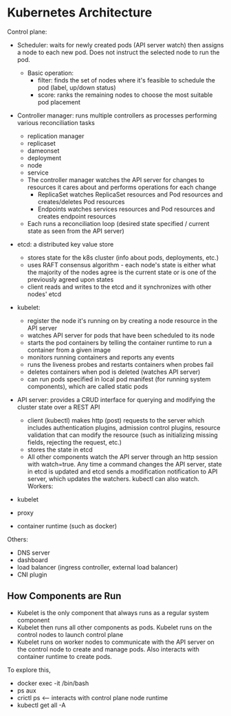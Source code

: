 # Kubernetes Architecture

Control plane:

- Scheduler: waits for newly created pods (API server watch) then assigns a node to each new pod. Does not instruct the selected node to run the pod.
    - Basic operation:
        - filter: finds the set of nodes where it's feasible to schedule the pod (label, up/down status)
        - score: ranks the remaining nodes to choose the most suitable pod placement
- Controller manager: runs multiple controllers as processes performing various reconciliation tasks
    - replication manager
    - replicaset
    - dameonset
    - deployment
    - node
    - service
    - The controller manager watches the API server for changes to resources it cares about and performs operations for each change
        - ReplicaSet watches ReplicaSet resources and Pod resources and creates/deletes Pod resources
        - Endpoints watches services resources and Pod resources and creates endpoint resources
    - Each runs a reconciliation loop (desired state specified / current state as seen from the API server)
- etcd: a distributed key value store
    - stores state for the k8s cluster (info about pods, deployments, etc.)
    - uses RAFT consensus algorithm - each node's state is either what the majority of the nodes agree is the current state or is one of the previously agreed upon states
    - client reads and writes to the etcd and it synchronizes with other nodes' etcd
- kubelet: 
    - register the node it's running on by creating a node resource in the API server
    - watches API server for pods that have been scheduled to its node
    - starts the pod containers by telling the container runtime to run a container from a given image
    - monitors running containers and reports any events
    - runs the liveness probes and restarts containers when probes fail
    - deletes containers when pod is deleted (watches API server)
    - can run pods specified in local pod manifest (for running system components), which are called static pods
- API server: provides a CRUD interface for querying and modifying the cluster state over a REST API
    - client (kubectl) makes http (post) requests to the server which includes authentication plugins, admission control plugins, resource validation that can modify the resource (such as initializing missing fields, rejecting the request, etc.)
    - stores the state in etcd
    - All other components watch the API server through an http session with watch=true. Any time a command changes the API server, state in etcd is updated and etcd sends a modification notification to API server, which updates the watchers. kubectl can also watch.
Workers:

- kubelet
- proxy
- container runtime (such as docker)

Others:

- DNS server
- dashboard
- load balancer (ingress controller, external load balancer)
- CNI plugin

## How Components are Run

- Kubelet is the only component that always runs as a regular system component
- Kubelet then runs all other components as pods. Kubelet runs on the control nodes to launch control plane
- Kubelet runs on worker nodes to communicate with the API server on the control node to create and manage pods. Also interacts with container runtime to create pods.

To explore this,

- docker exec -it <each node> /bin/bash
- ps aux
- crictl ps <-- interacts with control plane node runtime
- kubectl get all -A